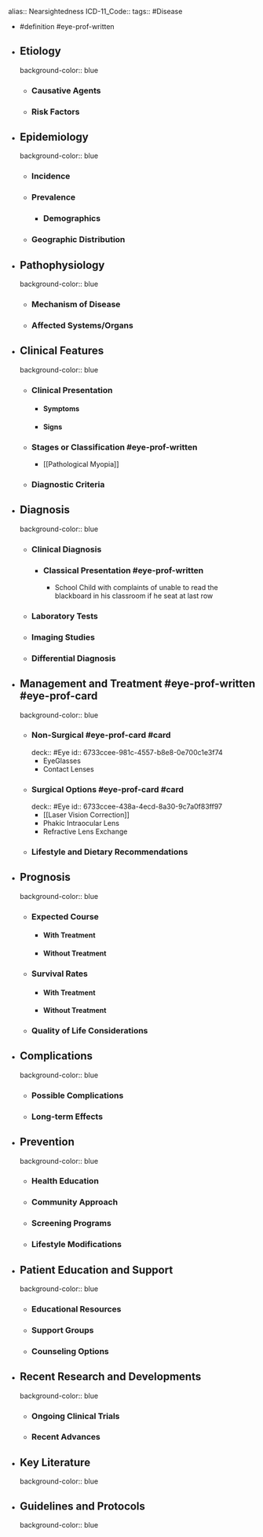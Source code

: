 alias:: Nearsightedness
ICD-11_Code::
tags:: #Disease

- #definition #eye-prof-written
- ## Etiology
  background-color:: blue
  - ### Causative Agents
  - ### Risk Factors
- ## Epidemiology
  background-color:: blue
  - ### Incidence
  - ### Prevalence
    - ### Demographics
  - ### Geographic Distribution
- ## Pathophysiology
  background-color:: blue
  - ### Mechanism of Disease
  - ### Affected Systems/Organs
- ## Clinical Features
  background-color:: blue
  - ### Clinical Presentation
    - #### Symptoms
    - #### Signs
  - ### Stages or Classification #eye-prof-written
    - [[Pathological Myopia]]
  - ### Diagnostic Criteria
- ## Diagnosis
  background-color:: blue
  - ### Clinical Diagnosis
    - ### Classical Presentation #eye-prof-written
      - School Child with complaints of unable to read the blackboard in his classroom if he seat at last row
  - ### Laboratory Tests
  - ### Imaging Studies
  - ### Differential Diagnosis
- ## Management and Treatment #eye-prof-written #eye-prof-card
  background-color:: blue
  - ### Non-Surgical #eye-prof-card #card
    deck:: #Eye
    id:: 6733ccee-981c-4557-b8e8-0e700c1e3f74
    - EyeGlasses
    - Contact Lenses
  - ### Surgical Options #eye-prof-card #card
    deck:: #Eye
    id:: 6733ccee-438a-4ecd-8a30-9c7a0f83ff97
    - [[Laser Vision Correction]]
    - Phakic Intraocular Lens
    - Refractive Lens Exchange
  - ### Lifestyle and Dietary Recommendations
- ## Prognosis
  background-color:: blue
  - ### Expected Course
    - #### With Treatment
    - #### Without Treatment
  - ### Survival Rates
    - #### With Treatment
    - #### Without Treatment
  - ### Quality of Life Considerations
- ## Complications
  background-color:: blue
  - ### Possible Complications
  - ### Long-term Effects
- ## Prevention
  background-color:: blue
  - ### Health Education
  - ### Community Approach
  - ### Screening Programs
  - ### Lifestyle Modifications
- ## Patient Education and Support
  background-color:: blue
  - ### Educational Resources
  - ### Support Groups
  - ### Counseling Options
- ## Recent Research and Developments
  background-color:: blue
  - ### Ongoing Clinical Trials
  - ### Recent Advances
- ## Key Literature
  background-color:: blue
- ## Guidelines and Protocols
  background-color:: blue
